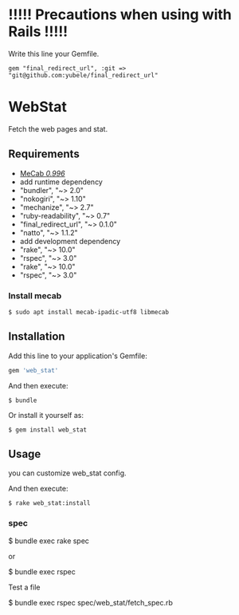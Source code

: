 # !!!!! Precautions when using with Rails !!!!!

Write this line your Gemfile.
```
gem "final_redirect_url", :git => "git@github.com:yubele/final_redirect_url"
```

# WebStat

Fetch the web pages and stat.

## Requirements

-  [MeCab _0.996_](http://taku910.github.io/mecab/#download)
- add runtime dependency
 - "bundler", "~> 2.0"
 - "nokogiri", "~> 1.10"
 - "mechanize", "~> 2.7"
 - "ruby-readability", "~> 0.7"
 - "final_redirect_url", "~> 0.1.0"
 - "natto", "~> 1.1.2"
- add development dependency
 - "rake", "~> 10.0"
 - "rspec", "~> 3.0"
- "rake", "~> 10.0"
- "rspec", "~> 3.0"

### Install mecab

    $ sudo apt install mecab-ipadic-utf8 libmecab

## Installation

Add this line to your application's Gemfile:

```ruby
gem 'web_stat'
```

And then execute:

    $ bundle

Or install it yourself as:

    $ gem install web_stat

## Usage

you can customize web_stat config.

And then execute:

    $ rake web_stat:install

### spec

  $ bundle exec rake spec
  
or

  $ bundle exec rspec

Test a file

  $ bundle exec rspec spec/web_stat/fetch_spec.rb 
